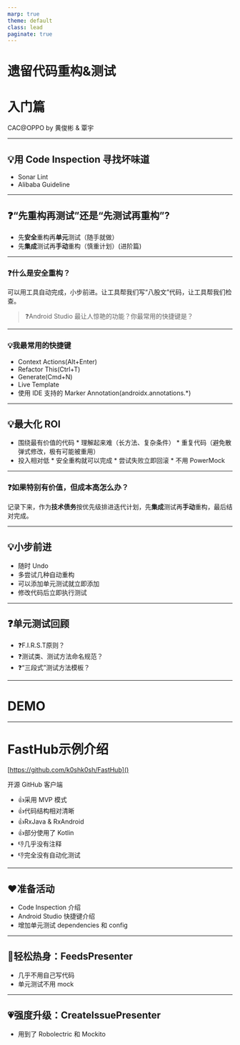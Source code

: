 ```yaml
---
marp: true
theme: default
class: lead
paginate: true
---
```

<!-- _class: invert -->

# <!--fit--> 遗留代码重构&测试
# 入门篇

CAC@OPPO by 黄俊彬 & 覃宇

<!-- 遗留代码重构&测试(入门篇)

1. 先重构还是先测试？
2. 如何进行安全重构？
3. 单元测试真的很难写吗？

理念介绍（约30分钟）
代码展示（约60分钟）
回顾讨论（约20分钟） -->

---

## :bulb:用 Code Inspection 寻找坏味道

* Sonar Lint
* Alibaba Guideline

---

## :question:“先重构再测试”还是“先测试再重构”?

* 先**安全**重构再**单元**测试（随手就做）
* 先**集成**测试再**手动**重构（慎重计划）(进阶篇)

---

### :question:什么是安全重构？

可以用工具自动完成，小步前进。让工具帮我们写“八股文”代码，让工具帮我们检查。

>  :question:Android Studio 最让人惊艳的功能？你最常用的快捷键是？

---

### :bulb:我最常用的快捷键

* Context Actions(Alt+Enter)
* Refactor This(Ctrl+T)
* Generate(Cmd+N)
* Live Template
* 使用 IDE 支持的 Marker Annotation(androidx.annotations.*)

---

## :bulb:最大化 ROI

* 围绕最有价值的代码
      * 理解起来难（长方法、复杂条件）
      * 重复代码（避免散弹式修改，极有可能被重用）
* 投入相对低
      * 安全重构就可以完成
      * 尝试失败立即回滚
      * 不用 PowerMock

---

### :question:如果特别有价值，但成本高怎么办？

记录下来，作为**技术债务**按优先级排进迭代计划，先**集成**测试再**手动**重构，最后结对完成。

---

## :bulb:小步前进

* 随时 Undo
* 多尝试几种自动重构
* 可以添加单元测试就立即添加
* 修改代码后立即执行测试

---


## :question:单元测试回顾

* :question:F.I.R.S.T原则？
* :question:测试类、测试方法命名规范？
* :question:“三段式”测试方法模板？

---

<!-- _class: invert -->

# <!--fit-->  DEMO

---

# FastHub示例介绍

[https://github.com/k0shk0sh/FastHub]()

开源 GitHub 客户端

- :+1:采用 MVP 模式
- :+1:代码结构相对清晰
- :+1:RxJava & RxAndroid
- :+1:部分使用了 Kotlin
- :-1:几乎没有注释
- :-1:完全没有自动化测试

---

## :heart:准备活动

- Code Inspection 介绍
- Android Studio 快捷键介绍
- 增加单元测试 dependencies 和 config

---

## :heartbeat:轻松热身：FeedsPresenter

- 几乎不用自己写代码
- 单元测试不用 mock

<!-- 1. 代码上下文讲解
1. 第一步：提取方法，@NonNull
2. 第二步：简化 return，if/eles，Alt+Enter
3. 第三步：提取条件方法
4. 第四步：使用@VisibleForTesting，提高方法 access level
5. 第五步：编写单元测试，命名回顾，Live template
6. 第六步：用 AssertJ 提高断言可读性 -->
   

---

## :heartpulse:强度升级：CreateIssuePresenter

- 用到了 Robolectric 和 Mockito



